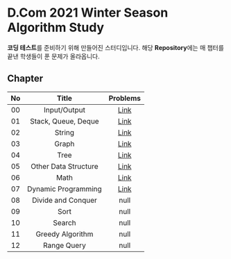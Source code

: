 # D.Com 2021 Winter Season Algorithm Study
**코딩 테스트**를 준비하기 위해 만들어진 스터디입니다. 해당 **Repository**에는 매 챕터를 끝낸 학생들이 푼 문제가 올라옵니다.

## Chapter
| No  |        Title        |                              Problems                               |
| :-: | :-----------------: | :----------------------------------------------------------------: | 
| 00  |    Input/Output      |[Link](https://www.acmicpc.net/workbook/view/5634)|
| 01  | Stack, Queue, Deque  |[Link](https://www.acmicpc.net/workbook/view/6616)|
| 02  |       String         |[Link](https://www.acmicpc.net/workbook/view/6617)|
| 03  |       Graph          |[Link](https://www.acmicpc.net/workbook/view/6729)| 
| 04  |        Tree          |[Link](https://www.acmicpc.net/workbook/view/6760)| 
| 05  | Other Data Structure |[Link](https://www.acmicpc.net/workbook/view/6842)| 
| 06  |         Math         |[Link](https://www.acmicpc.net/workbook/view/6863)| 
| 07  | Dynamic Programming  |[Link](https://www.acmicpc.net/workbook/view/6864)| 
| 08  |  Divide and Conquer  |null| 
| 09  |        Sort          |null| 
| 10  |       Search         |null|
| 11  |   Greedy Algorithm   |null|
| 12  |     Range Query      |null| 
